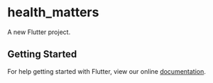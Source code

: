# health_matters

A new Flutter project.

## Getting Started

For help getting started with Flutter, view our online
[documentation](https://flutter.io/).
